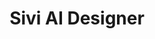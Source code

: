 ---
title: Sivi AI Designer
description: Sivi AI Designer is an AI-powered tool that automates the creation of stunning marketing visuals, social media graphics, and ads. It quickly generates high-quality designs based on text prompts, brand guidelines, and industry trends—helping businesses and marketers create engaging content effortlessly. 🎨🤖🚀
tags: ["gpt", "col"]
type: Freemium
link: https://chatgpt.com/g/g-RptpsSDsK-sivi-ai-designer
image: https://img.icons8.com/?size=350&id=Nts60kQIvGqe&format=png&color=ffffff
---